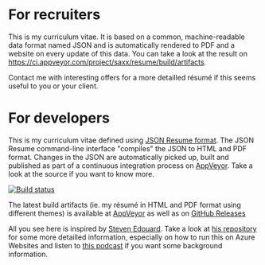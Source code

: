 # For recruiters

This is my curriculum vitae. It is based on a common, machine-readable data format named JSON and is automatically rendered to PDF and a website on every update of this data. You can take a look at the result on https://ci.appveyor.com/project/saxx/resume/build/artifacts.

Contact me with interesting offers for a more detailled résumé  if this seems useful to you or your client. 


# For developers

This is my curriculum vitae defined using [JSON Resume format](https://jsonresume.org). The JSON Resume command-line interface "compiles" the JSON to HTML and PDF format. Changes in the JSON are automatically picked up, built and published as part of a continuous integration process on [AppVeyor](http://appveyor.com). Take a look at the source if you want to know more.

[![Build status](https://ci.appveyor.com/api/projects/status/6yuxp2vf0g0aatwi?svg=true)](https://ci.appveyor.com/project/saxx/resume)

The latest build artifacts (ie. my résumé in HTML and PDF format using different themes) is available at [AppVeyor](https://ci.appveyor.com/project/saxx/resume/build/artifacts)  as well as on [GitHub Releases](https://github.com/saxx/Resume/releases)

All you see here is inspired by [Steven Edouard](http://resume.stevenedouard.com/). Take a look at [his repository](https://github.com/sedouard/resume) for some more detailled information, especially on how to run this on Azure Websites and listen to [this podcast](http://hanselminutes.com/457/starting-with-continuous-integration-in-the-cloud-with-steven-edouard) if you want some background information.
